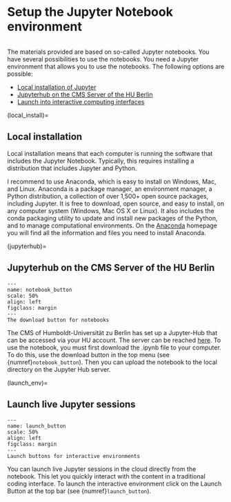 # Setup the Jupyter Notebook environment

```{tableofcontents}
```

The materials provided are based on so-called Jupyter notebooks. You have
several possibilities to use the notebooks. You need a Jupyter environment that
allows you to use the notebooks. The following options are possible:

- [Local installation of Jupyter](local_install)
- [Jupyterhub on the CMS Server of the HU Berlin](jupyterhub)
- [Launch into interactive computing interfaces](launch_env)

(local_install)=
## Local installation

Local installation means that each computer is running the software that
includes the Jupyter Notebook. Typically, this requires installing a
distribution that includes Jupyter and Python.

I recommend to use Anaconda, which is easy to install on Windows, Mac, and
Linux. Anaconda is a package manager, an environment manager, a Python distribution, a
collection of over 1,500+ open source packages, including Jupyter. It is free
to download, open source, and easy to install, on any computer system (Windows,
Mac OS X or Linux). It also includes the conda packaging utility to update and
install new packages of the Python, and to manage
computational environments. On the [Anaconda](https://www.anaconda.com/products/distribution) homepage you will
find all the information and files you need to install Anaconda.

(jupyterhub)=
## Jupyterhub on the CMS Server of the HU Berlin
```{figure} ./figures/notebook_button.png
---
name: notebook_button
scale: 50%
align: left
figclass: margin
---
The download button for notebooks
```
The CMS of Humboldt-Universität zu Berlin has set up a Jupyter-Hub that can be
accessed via your HU account. The server can be reached
[here](https://jupyterhub.cms.hu-berlin.de). To use the notebook, you must
first download the .ipynb file to your computer. To do this, use the download button in the
top menu (see {numref}`notebook_button`). Then you can upload the notebook to the local directory on the
Jupyter Hub server. 

(launch_env)= 
## Launch live Jupyter sessions
```{figure} ./figures/launch_button.png
---
name: launch_button
scale: 50%
align: left
figclass: margin
---
Launch buttons for interactive environments
```
You can launch live Jupyter sessions in the cloud directly from the notebook. This
let you quickly interact with the content in a traditional coding interface.
To launch the interactive environment click on the Launch Button at the top bar
(see {numref}`launch_button`).





